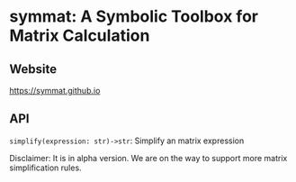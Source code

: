 symmat: A Symbolic Toolbox for Matrix Calculation
=======================

## Website

https://symmat.github.io


## API

`simplify(expression: str)->str`: Simplify an matrix expression


Disclaimer: It is in alpha version. We are on the way to support more matrix simplification rules.
